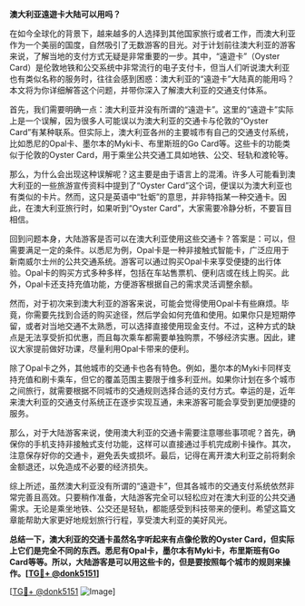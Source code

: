 **澳大利亚遠遊卡大陆可以用吗？**

在如今全球化的背景下，越来越多的人选择到其他国家旅行或者工作，而澳大利亚作为一个美丽的国度，自然吸引了无数游客的目光。对于计划前往澳大利亚的游客来说，了解当地的支付方式无疑是非常重要的一步。其中，“遠遊卡”（Oyster Card）是伦敦地铁和公交系统中非常流行的电子支付卡，但当人们听说澳大利亚也有类似名称的服务时，往往会感到困惑：澳大利亚的“遠遊卡”大陆真的能用吗？本文将为你详细解答这个问题，并带你深入了解澳大利亚的交通支付体系。

首先，我们需要明确一点：澳大利亚并没有所谓的“遠遊卡”。这里的“遠遊卡”实际上是一个误解，因为很多人可能误以为澳大利亚的交通卡与伦敦的“Oyster Card”有某种联系。但实际上，澳大利亚各州的主要城市有自己的交通支付系统，比如悉尼的Opal卡、墨尔本的Myki卡、布里斯班的Go Card等。这些卡的功能类似于伦敦的Oyster Card，用于乘坐公共交通工具如地铁、公交、轻轨和渡轮等。

那么，为什么会出现这种误解呢？这主要是由于语言上的混淆。许多人可能看到澳大利亚的一些旅游宣传资料中提到了“Oyster Card”这个词，便误以为澳大利亚也有类似的卡片。然而，这只是英语中“牡蛎”的意思，并非特指某一种交通卡。因此，在澳大利亚旅行时，如果听到“Oyster Card”，大家需要冷静分析，不要盲目相信。

回到问题本身，大陆游客是否可以在澳大利亚使用这些交通卡？答案是：可以，但需要满足一定的条件。以悉尼为例，Opal卡是一种非接触式智能卡，广泛应用于新南威尔士州的公共交通系统。游客可以通过购买Opal卡来享受便捷的出行体验。Opal卡的购买方式多种多样，包括在车站售票机、便利店或在线上购买。此外，Opal卡还支持充值功能，方便游客根据自己的需求灵活调整余额。

然而，对于初次来到澳大利亚的游客来说，可能会觉得使用Opal卡有些麻烦。毕竟，你需要先找到合适的购买途径，然后学会如何充值和使用。如果你只是短期停留，或者对当地交通不太熟悉，可以选择直接使用现金支付。不过，这种方式的缺点是无法享受折扣优惠，而且每次乘车都需要单独购票，不够经济实惠。因此，建议大家提前做好功课，尽量利用Opal卡带来的便利。

除了Opal卡之外，其他城市的交通卡也各有特色。例如，墨尔本的Myki卡同样支持充值和刷卡乘车，但它的覆盖范围主要限于维多利亚州。如果你计划在多个城市之间旅行，就需要根据不同城市的交通规则选择合适的支付方式。幸运的是，近年来澳大利亚的交通支付系统正在逐步实现互通，未来游客可能会享受到更加便捷的服务。

那么，对于大陆游客来说，使用澳大利亚的交通卡需要注意哪些事项呢？首先，确保你的手机支持非接触式支付功能，这样可以直接通过手机完成刷卡操作。其次，注意保存好你的交通卡，避免丢失或损坏。最后，记得在离开澳大利亚之前将剩余金额退还，以免造成不必要的经济损失。

综上所述，虽然澳大利亚没有所谓的“遠遊卡”，但其各城市的交通支付系统依然非常完善且高效。只要稍作准备，大陆游客完全可以轻松应对在澳大利亚的公共交通需求。无论是乘坐地铁、公交还是轻轨，都能感受到科技带来的便利。希望这篇文章能帮助大家更好地规划旅行行程，享受澳大利亚的美好风光。

**总结一下，澳大利亚的交通卡虽然名字听起来有点像伦敦的Oyster Card，但实际上它们是完全不同的东西。悉尼有Opal卡，墨尔本有Myki卡，布里斯班有Go Card等等。所以，大陆游客是可以用这些卡的，但是要按照每个城市的规则来操作。[[TG💪+ @donk5151](https://t.me/s/donk5151)]**

[[TG💪+ @donk5151](https://t.me/s/donk5151) ![Image](https://i.postimg.cc/rwNCRYN7/Snipaste-2025-04-30-17-27-05.png)]